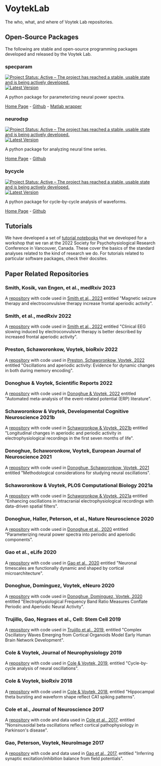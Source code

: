 # VoytekLab

The who, what, and where of Voytek Lab repositories.

## Open-Source Packages

The following are stable and open-source programming packages developed and released by the Voytek Lab. 

### specparam

[![Project Status: Active – The project has reached a stable, usable state and is being actively developed.](http://www.repostatus.org/badges/latest/active.svg)](http://www.repostatus.org/#active)
[![Latest Version](https://img.shields.io/pypi/v/fooof.svg)](https://pypi.python.org/pypi/fooof/)

A python package for parameterizing neural power spectra.

[Home Page](https://fooof-tools.github.io/fooof/) - [Github](https://github.com/fooof-tools/fooof) - [Matlab wrapper](https://github.com/fooof-tools/fooof_mat)

### neurodsp

[![Project Status: Active – The project has reached a stable, usable state and is being actively developed.](http://www.repostatus.org/badges/latest/active.svg)](http://www.repostatus.org/#active)
[![Latest Version](https://img.shields.io/pypi/v/neurodsp.svg)](https://pypi.python.org/pypi/neurodsp/)

A python package for analyzing neural time series.

[Home Page](https://neurodsp-tools.github.io/neurodsp/) - [Github](https://github.com/neurodsp-tools/neurodsp)

### bycycle

[![Project Status: Active – The project has reached a stable, usable state and is being actively developed.](http://www.repostatus.org/badges/latest/active.svg)](http://www.repostatus.org/#active)
[![Latest Version](https://img.shields.io/pypi/v/bycycle.svg)](https://pypi.python.org/pypi/bycycle/)

A python package for cycle-by-cycle analysis of waveforms.

[Home Page](https://bycycle-tools.github.io/bycycle/) - [Github](https://github.com/bycycle-tools/bycycle)

## Tutorials

We have developed a set of [tutorial notebooks](https://github.com/voytekresearch/spr2022) that we developed for a workshop that we ran at the 2022 Society for Psychohysiological Research Conference in Vancouver, Canada. These cover the basics of the standard analyses related to the kind of research we do. For tutorials related to particular software packages, check their docsites. 

## Paper Related Repositories

### Smith, Kosik, van Engen, et al., medRxiv 2023
A [repository](https://github.com/voytekresearch/ECT-MST) with code used in [Smith et al., 2023](https://www.medrxiv.org/content/10.1101/2023.01.11.23284450v1) entitled "Magnetic seizure therapy and electroconvulsive therapy increase frontal aperiodic activity".

### Smith, et al., medRxiv 2022
A [repository](https://github.com/voytekresearch/smith_ect) with code used in [Smith et al., 2022](https://doi.org/10.1101/2022.04.15.22273811) entitled "Clinical EEG slowing induced by electroconvulsive therapy is better described by increased frontal aperiodic activity".

### Preston, Schaworonkow, Voytek, bioRxiv 2022
A [repository](https://github.com/voytekresearch/tilt_vs_fingerprint) with code used in [Preston, Schaworonkow, Voytek, 2022](https://doi.org/10.1101/2022.10.04.509632) entitled "Oscillations and aperiodic activity: Evidence for dynamic changes in both during memory encoding".

### Donoghue & Voytek, Scientific Reports 2022
A [repository](https://github.com/ERPscanr/ERPscanr) with code used in [Donoghue & Voytek, 2022](https://doi.org/10.1038/s41598-022-05939-9) entitled "Automated meta-analysis of the event-related potential (ERP) literature".

### Schaworonkow & Voytek, Developmental Cognitive Neuroscience 2021b
A [repository](http://github.com/nschawor/eeg-infants-exponent) with code used in [Schaworonkow & Voytek, 2021b](https://doi.org/10.1016/j.dcn.2020.100895) entitled "Longitudinal changes in aperiodic and periodic activity in electrophysiological recordings in the first seven months of life".

### Donoghue, Schaworonkow, Voytek, European Journal of Neuroscience 2021
A [repository](https://github.com/OscillationMethods/OscillationMethods) with code used in [Donoghue, Schaworonkow, Voytek, 2021](https://doi.org/10.1111/ejn.15361) entitled "Methodological considerations for studying neural oscillations".

### Schaworonkow & Voytek, PLOS Computational Biology 2021a
A [repository](https://github.com/nschawor/ieeg-spatial-filters-ssd) with code used in [Schaworonkow & Voytek, 2021a](https://doi.org/10.1371/journal.pcbi.1009298) entitled "Enhancing oscillations in intracranial electrophysiological recordings with data-driven spatial filters".

### Donoghue, Haller, Peterson, et al., Nature Neuroscience 2020
A [repository](https://github.com/fooof-tools/Paper) with code used in [Donoghue et al., 2020](https://doi.org/10.1038/s41593-020-00744-x) entitled "Parameterizing neural power spectra into periodic and aperiodic components".

### Gao et al., eLife 2020
A [repository](https://github.com/rdgao/field-echos) with code used in [Gao et al., 2020](https://doi.org/10.7554/eLife.61277) entitled "Neuronal timescales are functionally dynamic and shaped by cortical microarchitecture".

### Donoghue, Dominguez, Voytek, eNeuro 2020
A [repository](https://github.com/voytekresearch/BandRatios) with code used in [Donoghue, Dominguez, Voytek, 2020](https://doi.org/10.1523/ENEURO.0192-20.2020) entitled "Electrophysiological Frequency Band Ratio Measures Conflate Periodic and Aperiodic Neural Activity".

### Trujillo, Gao, Negraes et al., Cell: Stem Cell 2019
A [repository](https://github.com/voytekresearch/OscillatoryOrganoids) with code used in [Trujillo et al., 2019](https://doi.org/10.1016/j.stem.2019.08.002), entitled "Complex Oscillatory Waves Emerging from Cortical Organoids Model Early Human Brain Network Development".

### Cole & Voytek, Journal of Neurophysiology 2019
A [repository](https://github.com/voytekresearch/Cole_2018_cyclebycycle) with code used in [Cole & Voytek, 2019](https://doi.org/10.1152/jn.00273.2019), entitled "Cycle-by-cycle analysis of neural oscillations".

### Cole & Voytek, bioRxiv 2018
A [repository](https://github.com/voytekresearch/Cole_2018_theta) with code used in [Cole & Voytek, 2018](https://www.biorxiv.org/content/early/2018/10/25/452987), entitled "Hippocampal theta bursting and waveform shape reflect CA1 spiking patterns".

### Cole et al., Journal of Neuroscience 2017
A [repository](https://github.com/voytekresearch/Cole_2017) with code and data used in [Cole et al., 2017](http://www.jneurosci.org/content/37/18/4830), entitled "Nonsinusoidal beta oscillations reflect cortical pathophysiology in Parkinson's disease".

### Gao, Peterson, Voytek, NeuroImage 2017
A [repository](https://github.com/voytekresearch/eislope) with code and data used in [Gao et al., 2017](http://www.sciencedirect.com/science/article/pii/S1053811917305621), entitled "Inferring synaptic excitation/inhibition balance from field potentials".